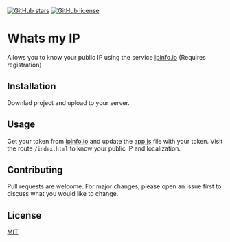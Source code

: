 [![GitHub stars](https://img.shields.io/github/stars/1024mbits/whatsmyip?style=flat-square)](https://github.com/1024mbits/whatsmyip/stargazers)
[![GitHub license](https://img.shields.io/github/license/1024mbits/whatsmyip?style=flat-square)](https://github.com/1024mbits/whatsmyip/blob/main/LICENSE.md)

# Whats my IP
Allows you to know your public IP using the service [ipinfo.io](https://ipinfo.io) (Requires registration)

## Installation

Downlad project and upload to your server.

## Usage
Get your token from [ipinfo.io](https://ipinfo.io/account/token) and update the [app.js](./js/app.js) file with your token.
Visit the route ```/index.html``` to know your public IP and localization.

## Contributing
Pull requests are welcome. For major changes, please open an issue first to discuss what you would like to change.

## License
[MIT](./LICENSE.md)